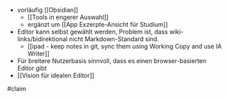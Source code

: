 - vorläufig [[Obsidian]]
	- [[Tools in engerer Auswahl]]
	- ergänzt um [[App Exzerpte-Ansicht für Studium]]
- Editor kann selbst gewählt werden, Problem ist, dass wiki-links/bidirektional nicht Markdown-Standard sind.
	- [[ipad - keep notes in git, sync them using Working Copy and use IA Writer]]
- Für breitere Nutzerbasis sinnvoll, dass es einen browser-basierten Editor gibt
- [[Vision für idealen Editor]]

#claim 